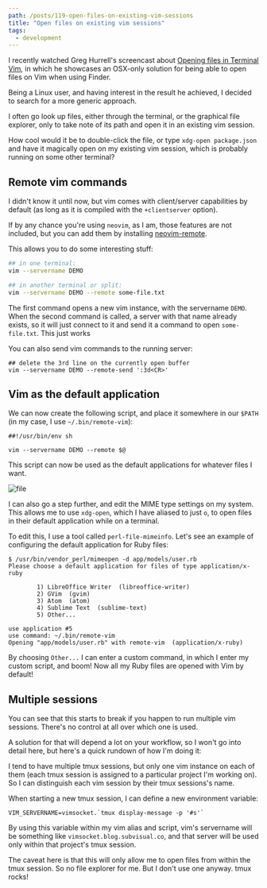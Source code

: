 ```yaml
---
path: /posts/119-open-files-on-existing-vim-sessions
title: "Open files on existing vim sessions"
tags:
  - development
---
```


I recently watched Greg Hurrell's screencast about [Opening files in Terminal Vim](https://www.youtube.com/watch?v=DBUuhvS8nZ8&list=PLwJS-G75vM7kFO-yUkyNphxSIdbi_1NKX&index=45), in which he showcases an OSX-only solution for being able to open files on Vim when using Finder.

Being a Linux user, and having interest in the result he achieved, I decided to search for a more generic approach.

I often go look up files, either through the terminal, or the graphical file explorer, only to take note of its path and open it in an existing vim session.

How cool would it be to double-click the file, or type `xdg-open package.json` and have it magically open on my existing vim session, which is probably running on some other terminal?

## Remote vim commands

I didn't know it until now, but vim comes with client/server capabilities by default (as long as it is compiled with the `+clientserver` option).

If by any chance you're using `neovim`, as I am, those features are not included, but you can add them by installing [neovim-remote](https://github.com/mhinz/neovim-remote).

This allows you to do some interesting stuff:

```bash
## in one terminal:
vim --servername DEMO

## in another terminal or split:
vim --servername DEMO --remote some-file.txt
```

The first command opens a new vim instance, with the servername `DEMO`. When the second command is called, a server with that name already exists, so it will just connect to it and send it a command to open `some-file.txt`. This just works

You can also send vim commands to the running server:

```shell
## delete the 3rd line on the currently open buffer
vim --servername DEMO --remote-send ':3d<CR>'
```
 
## Vim as the default application

We can now create the following script, and place it somewhere in our `$PATH` (in my case, I use `~/.bin/remote-vim`):

```shell
##!/usr/bin/env sh

vim --servername DEMO --remote $@
```

This script can now be used as the default applications for whatever files I want.

![file](https://subvisual.s3.amazonaws.com/blog/post_image/227/original.png)

I can also go a step further, and edit the MIME type settings on my system. This allows me to use `xdg-open`, which I have aliased to just `o`, to open files in their default application while on a terminal.

To edit this, I use a tool called `perl-file-mimeinfo`. Let's see an example of configuring the default application for Ruby files:

```shell
$ /usr/bin/vendor_perl/mimeopen -d app/models/user.rb 
Please choose a default application for files of type application/x-ruby

        1) LibreOffice Writer  (libreoffice-writer)
        2) GVim  (gvim)
        3) Atom  (atom)
        4) Sublime Text  (sublime-text)
        5) Other...

use application #5
use command: ~/.bin/remote-vim
Opening "app/models/user.rb" with remote-vim  (application/x-ruby)
```

By choosing `Other...` I can enter a custom command, in which I enter my custom script, and boom! Now all my Ruby files are opened with Vim by default!

## Multiple sessions

You can see that this starts to break if you happen to run multiple vim sessions. There's no control at all over which one is used.

A solution for that will depend a lot on your workflow, so I won't go into detail here, but here's a quick rundown of how I'm doing it:

I tend to have multiple tmux sessions, but only one vim instance on each of them (each tmux session is assigned to a particular project I'm working on). So I can distinguish each vim session by their tmux sessions's name.

When starting a new tmux session, I can define a new environment variable:

```shell
VIM_SERVERNAME=vimsocket.`tmux display-message -p '#s'`
```

By using this variable within my vim alias and script, vim's servername will be something like `vimsocket.blog.subvisual.co`, and that server will be used only within that project's tmux session.

The caveat here is that this will only allow me to open files from within the tmux session. So no file explorer for me. But I don't use one anyway. tmux rocks!
